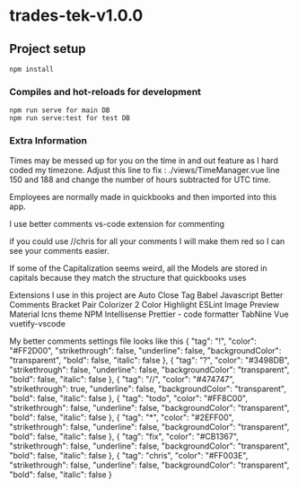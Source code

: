# trades-tek-v1.0.0

## Project setup

```
npm install
```

### Compiles and hot-reloads for development

```
npm run serve for main DB
npm run serve:test for test DB
```

### Extra Information

Times may be messed up for you on the time in and out feature as I hard coded my timezone. Adjust this line to fix : ./views/TimeManager.vue line 150 and 188 and change the number of hours subtracted for UTC time.

Employees are normally made in quickbooks and then imported into this app.

I use better comments vs-code extension for commenting

if you could use //chris for all your comments I will make them red so I can see your comments easier.

If some of the Capitalization seems weird, all the Models are stored in capitals because they match the structure that quickbooks uses


Extensions I use in this project are
Auto Close Tag
Babel Javascript
Better Comments
Bracket Pair Colorizer 2
Color Highlight
ESLint
Image Preview
Material Icns theme
NPM Intellisense
Prettier - code formatter
TabNine
Vue
vuetify-vscode

My better comments settings file looks like this
{
"tag": "!",
"color": "#FF2D00",
"strikethrough": false,
"underline": false,
"backgroundColor": "transparent",
"bold": false,
"italic": false
},
{
"tag": "?",
"color": "#3498DB",
"strikethrough": false,
"underline": false,
"backgroundColor": "transparent",
"bold": false,
"italic": false
},
{
"tag": "//",
"color": "#474747",
"strikethrough": true,
"underline": false,
"backgroundColor": "transparent",
"bold": false,
"italic": false
},
{
"tag": "todo",
"color": "#FF8C00",
"strikethrough": false,
"underline": false,
"backgroundColor": "transparent",
"bold": false,
"italic": false
},
{
"tag": "\*",
"color": "#2EFF00",
"strikethrough": false,
"underline": false,
"backgroundColor": "transparent",
"bold": false,
"italic": false
},
{
"tag": "fix",
"color": "#CB1367",
"strikethrough": false,
"underline": false,
"backgroundColor": "transparent",
"bold": false,
"italic": false
},
{
"tag": "chris",
"color": "#FF003E",
"strikethrough": false,
"underline": false,
"backgroundColor": "transparent",
"bold": false,
"italic": false
}
